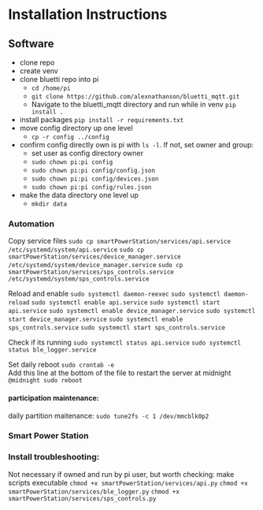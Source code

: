 # Installation Instructions

## Software

* clone repo
* create venv
* clone bluetti repo into pi
	* `cd /home/pi`
	* `git clone https://github.com/alexnathanson/bluetti_mqtt.git`
	* Navigate to the bluetti_mqtt directory and run while in venv `pip install .`
* install packages `pip install -r requirements.txt`
* move config directory up one level
	* `cp -r config ../config`
* confirm config directly own is pi with `ls -l`. If not, set owner and group:
	* set user as config directory owner 
	* `sudo chown pi:pi config`
	* `sudo chown pi:pi config/config.json`
	* `sudo chown pi:pi config/devices.json`
	* `sudo chown pi:pi config/rules.json`
* make the data directory one level up
	* `mkdir data`

### Automation

Copy service files
`sudo cp smartPowerStation/services/api.service /etc/systemd/system/api.service`
`sudo cp smartPowerStation/services/device_manager.service /etc/systemd/system/device_manager.service`
`sudo cp smartPowerStation/services/sps_controls.service /etc/systemd/system/sps_controls.service`

Reload and enable
`sudo systemctl daemon-reexec`
`sudo systemctl daemon-reload`
`sudo systemctl enable api.service`
`sudo systemctl start api.service`
`sudo systemctl enable device_manager.service`
`sudo systemctl start device_manager.service`
`sudo systemctl enable sps_controls.service`
`sudo systemctl start sps_controls.service`

Check if its running
`sudo systemctl status api.service`
`sudo systemctl status ble_logger.service`

Set daily reboot
`sudo crontab -e`<br>
Add this line at the bottom of the file to restart the server at midnight `@midnight sudo reboot`

#### participation maintenance:

daily partition maitenance: `sudo tune2fs -c 1 /dev/mmcblk0p2`

### Smart Power Station


### Install troubleshooting:

Not necessary if owned and run by pi user, but worth checking: make scripts executable
`chmod +x smartPowerStation/services/api.py`
`chmod +x smartPowerStation/services/ble_logger.py`
`chmod +x smartPowerStation/services/sps_controls.py`